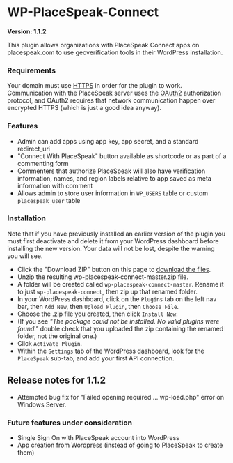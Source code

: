 # WP-PlaceSpeak-Connect

**Version: 1.1.2**

This plugin allows organizations with PlaceSpeak Connect apps on placespeak.com to use geoverification tools in their WordPress installation.

### Requirements

Your domain must use [HTTPS](https://en.wikipedia.org/wiki/HTTPS) in order for the plugin to work. Communication with the PlaceSpeak server uses the [OAuth2](https://en.wikipedia.org/wiki/OAuth) authorization protocol, and OAuth2 requires that network communication happen over encrypted HTTPS (which is just a good idea anyway).

### Features

* Admin can add apps using app key, app secret, and a standard redirect_uri
* "Connect With PlaceSpeak" button available as shortcode or as part of a commenting form
* Commenters that authorize PlaceSpeak will also have verification information, names, and region labels relative to app saved as meta information with comment
* Allows admin to store user information in `WP_USERS` table or custom `placespeak_user` table

### Installation

Note that if you have previously installed an earlier version of the plugin you must first deactivate and delete it from your WordPress dashboard before installing the new version. Your data will not be lost, despite the warning you will see.

* Click the "Download ZIP" button on this page to [download the files](https://github.com/PlaceSpeak/wp-placespeak-connect/archive/master.zip).
* Unzip the resulting wp-placespeak-connect-master.zip file.
* A folder will be created called `wp-placespeak-connect-master`. Rename it to just `wp-placespeak-connect`, then zip up that renamed folder.
* In your WordPress dashboard, click on the `Plugins` tab on the left nav bar, then `Add New`, then `Upload Plugin`, then `Choose File`.
* Choose the .zip file you created, then click `Install Now`.
* (If you see *"The package could not be installed. No valid plugins were found."* double check that you uploaded the zip containing the renamed folder, not the original one.)
* Click `Activate Plugin`.
* Within the `Settings` tab of the WordPress dashboard, look for the `PlaceSpeak` sub-tab, and add your first API connection.

## Release notes for 1.1.2

* Attempted bug fix for "Failed opening required ... wp-load.php" error on Windows Server.

### Future features under consideration

* Single Sign On with PlaceSpeak account into WordPress
* App creation from Wordpress (instead of going to PlaceSpeak to create them)
